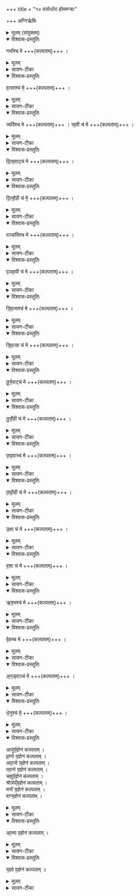 +++
title = "१० वसोर्धारा होममन्त्राः"

+++
अग्निर्ऋषिः

<details><summary>मूलम् (संयुक्तम्)</summary>

गर्भा॑श्च मे व॒त्साश्च॑ मे॒ त्र्यवि॑श्च मे त्र्य॒वी च॑ मे दित्य॒वाट्च॑ मे दित्यौ॒ही च॑ मे॒ पञ्चा॑विश्च मे पञ्चा॒वी च॑ मे त्रिव॒त्सश्च॑ मे त्रिव॒त्सा च॑ मे तुर्य॒वाट्च॑ मे तुर्यौ॒ही च॑ मे पष्ठ॒वाच्च॑ मे पष्ठौ॒ही च॑ म उ॒क्षा च॑ मे व॒शा च॑ म ऋष॒भश्च॑ [17]  मे॒ वे॒हच्चमेऽन॒ड्वाञ्च॑ मे धे॒नुश्च॑ म॒ आयु॑र्य॒ज्ञेन॑ कल्पताम्प्रा॒णो य॒ज्ञेन॑ कल्पतामपा॒नो य॒ज्ञेन॑ कल्पताव्ँ व् या॒नो य॒ज्ञेन॑ कल्पता॒ञ्चक्षु॑र्य॒ज्ञेन॑ कल्पताँ॒ श्रोत्र॑य्ँय॒ज्ञेन॑ कल्पता॒म्मनो॑ य॒ज्ञेन॑ कल्पता॒व्ँवाग्य॒ज्ञेन॑ कल्पतामा॒त्मा य॒ज्ञेन॑ कल्पताय्ँय॒ज्ञो य॒ज्ञेन॑ कल्पताम् ॥ [18]  
</details>

<details open><summary>विश्वास-प्रस्तुतिः</summary>

गर्भा॑श्च मे +++(कल्पताम्)+++ ।  
</details>

<details><summary>मूलम्</summary>

गर्भा॑श्च मे +++(कल्पताम्)+++ ।  
</details>

<details><summary>सायण-टीका</summary>

(अथ चतुर्थकाण्डे सप्तमप्रपाठके दशमोऽनुवाकः)
दशममाह– 		गर्भाश्च म इति ।  
गर्भा वत्साश्च प्रसिद्धाः ।  
</details>

<details open><summary>विश्वास-प्रस्तुतिः</summary>

व॒त्साश्च॑ मे॒  +++(कल्पताम्)+++ ।  
</details>

<details><summary>मूलम्</summary>

व॒त्साश्च॑ मे॒  +++(कल्पताम्)+++ ।  
</details>

<details><summary>सायण-टीका</summary>

सार्धसंमत्सरो वत्सरूपः पुंगवख्यविः ।  
</details>

<details open><summary>विश्वास-प्रस्तुतिः</summary>

त्र्यवि॑श्च मे +++(कल्पताम्)+++ ।
त्र्य॒वी च॑ मे +++(कल्पताम्)+++ ।  
</details>

<details><summary>मूलम्</summary>

त्र्यवि॑श्च मे +++(कल्पताम्)+++ ।
त्र्य॒वी च॑ मे +++(कल्पताम्)+++ ।  
</details>

<details><summary>सायण-टीका</summary>

तथाविधा गौस्त्र्यवी ।  
</details>

<details open><summary>विश्वास-प्रस्तुतिः</summary>

दि॒त्य॒वाट्च॑ मे +++(कल्पताम्)+++ ।  
</details>

<details><summary>मूलम्</summary>

दि॒त्य॒वाट्च॑ मे +++(कल्पताम्)+++ ।  
</details>

<details><summary>सायण-टीका</summary>

द्विसंवत्सर ऋषभो दित्यवाट् ।  
</details>

<details open><summary>विश्वास-प्रस्तुतिः</summary>

दि॒त्यौ॒ही च॑ मे॒  +++(कल्पताम्)+++ ।  
</details>

<details><summary>मूलम्</summary>

दि॒त्यौ॒ही च॑ मे॒  +++(कल्पताम्)+++ ।  
</details>

<details><summary>सायण-टीका</summary>

तथाविधा गौर्दित्यौही ।  
</details>

<details open><summary>विश्वास-प्रस्तुतिः</summary>

पञ्चा॑विश्च मे +++(कल्पताम्)+++ ।  
</details>

<details><summary>मूलम्</summary>

पञ्चा॑विश्च मे +++(कल्पताम्)+++ ।  
</details>

<details><summary>सायण-टीका</summary>

सार्धद्विसंवत्सर क्रषभः पञ्चबिः ।  
</details>

<details open><summary>विश्वास-प्रस्तुतिः</summary>

प॒ञ्चा॒वी च॑ मे +++(कल्पताम्)+++ ।  
</details>

<details><summary>मूलम्</summary>

प॒ञ्चा॒वी च॑ मे +++(कल्पताम्)+++ ।  
</details>

<details><summary>सायण-टीका</summary>

तश्चाविधा गौः पञ्चावी ।  
</details>

<details open><summary>विश्वास-प्रस्तुतिः</summary>

त्रि॒व॒त्सश्च॑  मे +++(कल्पताम्)+++ ।  
</details>

<details><summary>मूलम्</summary>

त्रि॒व॒त्सश्च॑  मे +++(कल्पताम्)+++ ।  
</details>

<details><summary>सायण-टीका</summary>

संवत्सरत्रयोपेत ऋषभस्त्रिवत्सः ।  
</details>

<details open><summary>विश्वास-प्रस्तुतिः</summary>

त्रि॒व॒त्सा  च॑ मे +++(कल्पताम्)+++ ।  
</details>

<details><summary>मूलम्</summary>

त्रि॒व॒त्सा  च॑ मे +++(कल्पताम्)+++ ।  
</details>

<details><summary>सायण-टीका</summary>

तथाविधा गौस्त्रिवत्सा ।  
</details>

<details open><summary>विश्वास-प्रस्तुतिः</summary>

तु॒र्य॒वाट्च॑ मे +++(कल्पताम्)+++ ।  
</details>

<details><summary>मूलम्</summary>

तु॒र्य॒वाट्च॑ मे +++(कल्पताम्)+++ ।  
</details>

<details><summary>सायण-टीका</summary>

सार्धत्रिवत्सर ऋषभस्तुर्यवाट् ।  
</details>

<details open><summary>विश्वास-प्रस्तुतिः</summary>

तु॒र्यौ॒ही च॑ मे +++(कल्पताम्)+++ ।  
</details>

<details><summary>मूलम्</summary>

तु॒र्यौ॒ही च॑ मे +++(कल्पताम्)+++ ।  
</details>

<details><summary>सायण-टीका</summary>

तथाविधा नौस्तुर्यौहि ।  
</details>

<details open><summary>विश्वास-प्रस्तुतिः</summary>

प॒ष्ठ॒वाच्च॑  मे +++(कल्पताम्)+++ ।  
</details>

<details><summary>मूलम्</summary>

प॒ष्ठ॒वाच्च॑  मे +++(कल्पताम्)+++ ।  
</details>

<details><summary>सायण-टीका</summary>

चतुःसंवत्सर ऋषभः षष्ठवात् ।  
</details>

<details open><summary>विश्वास-प्रस्तुतिः</summary>

प॒ष्ठौ॒ही च॑  मे +++(कल्पताम्)+++ ।  
</details>

<details><summary>मूलम्</summary>

प॒ष्ठौ॒ही च॑  मे +++(कल्पताम्)+++ ।  
</details>

<details><summary>सायण-टीका</summary>

तथाविधा गौः पष्ठौही ।  
</details>

<details open><summary>विश्वास-प्रस्तुतिः</summary>

उ॒क्षा च॑ मे +++(कल्पताम्)+++ ।  
</details>

<details><summary>मूलम्</summary>

उ॒क्षा च॑ मे +++(कल्पताम्)+++ ।  
</details>

<details><summary>सायण-टीका</summary>

सेचनसमर्थ ऋषभ उक्षा ।  
</details>

<details open><summary>विश्वास-प्रस्तुतिः</summary>

व॒शा च॑  मे +++(कल्पताम्)+++ ।  
</details>

<details><summary>मूलम्</summary>

व॒शा च॑  मे +++(कल्पताम्)+++ ।  
</details>

<details><summary>सायण-टीका</summary>

वन्ध्या गौर्वशा ।  
</details>

<details open><summary>विश्वास-प्रस्तुतिः</summary>

ऋ॒ष॒भश्च॑  मे +++(कल्पताम्)+++ ।  
</details>

<details><summary>मूलम्</summary>

ऋ॒ष॒भश्च॑  मे +++(कल्पताम्)+++ ।  
</details>

<details><summary>सायण-टीका</summary>

उक्ष्णोऽप्याधिकवयस्क ऋषभः।  
</details>

<details open><summary>विश्वास-प्रस्तुतिः</summary>

वे॒हच्च मे +++(कल्पताम्)+++ ।  
</details>

<details><summary>मूलम्</summary>

वे॒हच्च मे +++(कल्पताम्)+++ ।  
</details>

<details><summary>सायण-टीका</summary>

गर्भघातिनी गोर्वेहत् ।  
</details>

<details open><summary>विश्वास-प्रस्तुतिः</summary>

अ॒न॒ड्वाञ्च॑ मे +++(कल्पताम्)+++ ।  
</details>

<details><summary>मूलम्</summary>

अ॒न॒ड्वाञ्च॑ मे +++(कल्पताम्)+++ ।  
</details>

<details><summary>सायण-टीका</summary>

शकटस्य वाहकोऽनड्वान् ।  
</details>

<details open><summary>विश्वास-प्रस्तुतिः</summary>

धे॒नुश्च॑ मे॒  +++(कल्पताम्)+++ ।  
</details>

<details><summary>मूलम्</summary>

धे॒नुश्च॑ मे॒  +++(कल्पताम्)+++ ।  
</details>

<details><summary>सायण-टीका</summary>

नवप्रसूता गौर्धेनुः
</details>

<details open><summary>विश्वास-प्रस्तुतिः</summary>

आयु॑र्य॒ज्ञेन॑ कल्पताम्    ।     
प्रा॒णो य॒ज्ञेन॑ कल्पताम्  ।  
अपा॒नो य॒ज्ञेन॑ कल्पताम् ।  
व्या॒नो य॒ज्ञेन॑ कल्पताम् ।  
चक्षु॑र्य॒ज्ञेन॑ कल्पताम् ।  
श्रोत्र॑य्ँय॒ज्ञेन॑ कल्पताम् ।  
मनो॑ य॒ज्ञेन॑ कल्पताम् ।  
वाग्य॒ज्ञेन॑ कल्पताम् ।  
</details>

<details><summary>मूलम्</summary>

आयु॑र्य॒ज्ञेन॑ कल्पताम्    ।     
प्रा॒णो य॒ज्ञेन॑ कल्पताम्  ।  
अपा॒नो य॒ज्ञेन॑ कल्पताम् ।  
व्या॒नो य॒ज्ञेन॑ कल्पताम् ।  
चक्षु॑र्य॒ज्ञेन॑ कल्पताम् ।  
श्रोत्र॑य्ँय॒ज्ञेन॑ कल्पताम् ।  
मनो॑ य॒ज्ञेन॑ कल्पताम् ।  
वाग्य॒ज्ञेन॑ कल्पताम् ।  
</details>

<details><summary>सायण-टीका</summary>

आयुरादयः प्रसिद्धाः ।   
</details>

<details open><summary>विश्वास-प्रस्तुतिः</summary>

आ॒त्मा य॒ज्ञेन॑ कल्पताम् ।  
</details>

<details><summary>मूलम्</summary>

आ॒त्मा य॒ज्ञेन॑ कल्पताम् ।  
</details>

<details><summary>सायण-टीका</summary>

आत्मा शरीरम् ।  
उक्ता आयुरादयो मदीयेन यज्ञेन कार्यक्षमा भवन्तु ।   
</details>

<details open><summary>विश्वास-प्रस्तुतिः</summary>

य॒ज्ञो य॒ज्ञेन॑ कल्पताम् ॥  
</details>

<details><summary>मूलम्</summary>

य॒ज्ञो य॒ज्ञेन॑ कल्पताम् ॥  
</details>

<details><summary>सायण-टीका</summary>

यज्ञः करिष्यमाणोऽश्वगेधादिः ।  
सोऽप्यनेनानुष्ठीयमानेन यज्ञेन स्वकार्यक्षमो भवतु ॥  

चतुर्थकाण्डे सप्तमप्रपाठके दशमोऽनुवाकः
</details>
